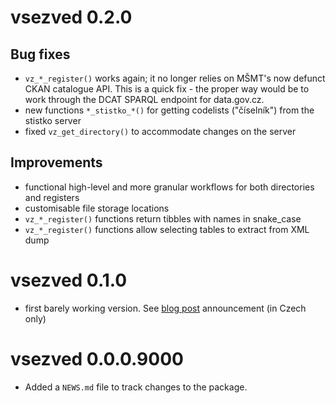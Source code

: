 # vsezved 0.2.0

## Bug fixes

* `vz_*_register()` works again; it no longer relies on MŠMT's now defunct CKAN catalogue API. This is a quick fix - the proper way would be to work through the DCAT SPARQL endpoint for data.gov.cz.
* new functions `*_stistko_*()` for getting codelists ("číselník") from the stistko server
* fixed `vz_get_directory()` to accommodate changes on the server

## Improvements

* functional high-level and more granular workflows for both directories and registers
* customisable file storage locations
* `vz_*_register()` functions return tibbles with names in snake_case
* `vz_*_register()` functions allow selecting tables to extract from XML dump

# vsezved 0.1.0

* first barely working version. See [blog post](https://petrbouchal.xyz/cz/post/vsezved) announcement (in Czech only)

# vsezved 0.0.0.9000

* Added a `NEWS.md` file to track changes to the package.
